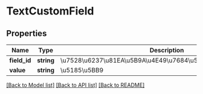 # TextCustomField

## Properties
Name | Type | Description | Notes
------------ | ------------- | ------------- | -------------
**field_id** | **string** | \u7528\u6237\u81EA\u5B9A\u4E49\u7684\u5B57\u6BB5\u7F16\u53F7 | 
**value** | **string** | \u5185\u5BB9 | 

[[Back to Model list]](../README.md#documentation-for-models) [[Back to API list]](../README.md#documentation-for-api-endpoints) [[Back to README]](../README.md)


